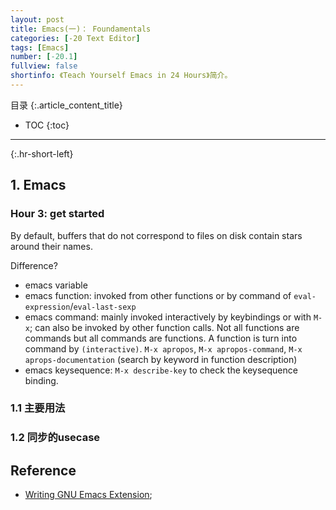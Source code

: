 ```yaml
---
layout: post
title: Emacs(一)： Foundamentals
categories: [-20 Text Editor]
tags: [Emacs]
number: [-20.1]
fullview: false
shortinfo: 《Teach Yourself Emacs in 24 Hours》简介。
---
```

目录
{:.article_content_title}


* TOC
{:toc}

---
{:.hr-short-left}

## 1. Emacs ##

### Hour 3: get started

By default, buffers that do not correspond to files on disk contain stars around their names.

Difference?

- emacs variable
- emacs function: invoked from other functions or by command of `eval-expression`/`eval-last-sexp`
- emacs command: mainly invoked interactively by keybindings or with `M-x`; can also be invoked by other function calls. Not all functions are commands but all commands are functions. A function is turn into command by `(interactive)`. `M-x apropos`, `M-x apropos-command`, `M-x aprops-documentation` (search by keyword in function description)
- emacs keysequence: `M-x describe-key` to check the keysequence binding.

### 1.1 主要用法



### 1.2 同步的usecase



## Reference

- [Writing GNU Emacs Extension](https://book.douban.com/subject/1432819/);
